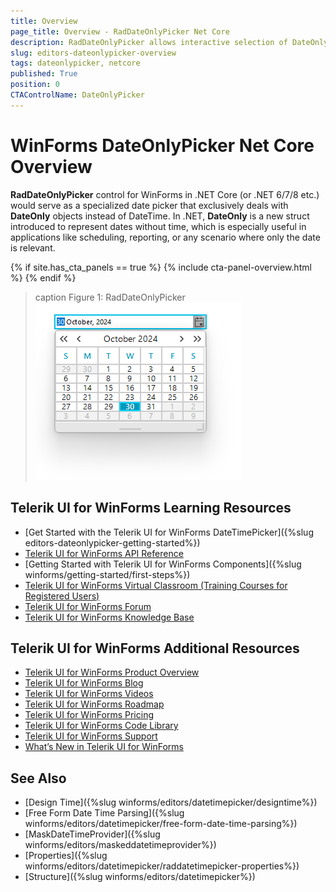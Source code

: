 ```yaml
---
title: Overview
page_title: Overview - RadDateOnlyPicker Net Core
description: RadDateOnlyPicker allows interactive selection of DateOnly using a drop down calendar. 
slug: editors-dateonlypicker-overview
tags: dateonlypicker, netcore
published: True
position: 0
CTAControlName: DateOnlyPicker
---
```


# WinForms DateOnlyPicker Net Core Overview


__RadDateOnlyPicker__ control for WinForms in .NET Core (or .NET 6/7/8 etc.) would serve as a specialized date picker that exclusively deals with __DateOnly__ objects instead of DateTime. In .NET, __DateOnly__ is a new struct introduced to represent dates without time, which is especially useful in applications like scheduling, reporting, or any scenario where only the date is relevant.

{% if site.has_cta_panels == true %}
{% include cta-panel-overview.html %}
{% endif %}

>caption Figure 1: RadDateOnlyPicker
![WinForms RadDateOnlyPicker Overview](images/editors-dateonlypicker-overview001.png)



## Telerik UI for WinForms Learning Resources
* [Get Started with the Telerik UI for WinForms DateTimePicker]({%slug editors-dateonlypicker-getting-started%})
* [Telerik UI for WinForms API Reference](https://docs.telerik.com/devtools/winforms/api/)
* [Getting Started with Telerik UI for WinForms Components]({%slug winforms/getting-started/first-steps%})
* [Telerik UI for WinForms Virtual Classroom (Training Courses for Registered Users)](https://learn.telerik.com/learn/course/external/view/elearning/17/TelerikUIforWinForms) 
* [Telerik UI for WinForms Forum](https://www.telerik.com/forums/winforms)
* [Telerik UI for WinForms Knowledge Base](https://docs.telerik.com/devtools/winforms/knowledge-base)


## Telerik UI for WinForms Additional Resources
* [Telerik UI for WinForms Product Overview](https://www.telerik.com/products/winforms.aspx)
* [Telerik UI for WinForms Blog](https://www.telerik.com/blogs/desktop-winforms)
* [Telerik UI for WinForms Videos](https://www.telerik.com/videos/product/winforms)
* [Telerik UI for WinForms Roadmap](https://www.telerik.com/support/whats-new/winforms/roadmap)
* [Telerik UI for WinForms Pricing](https://www.telerik.com/purchase/individual/winforms.aspx)
* [Telerik UI for WinForms Code Library](https://www.telerik.com/support/code-library/winforms)
* [Telerik UI for WinForms Support](https://www.telerik.com/support/winforms)
* [What’s New in Telerik UI for WinForms](https://www.telerik.com/support/whats-new/winforms)

## See Also

* [Design Time]({%slug winforms/editors/datetimepicker/designtime%})
* [Free Form Date Time Parsing]({%slug winforms/editors/datetimepicker/free-form-date-time-parsing%})
* [MaskDateTimeProvider]({%slug winforms/editors/maskeddatetimeprovider%})
* [Properties]({%slug winforms/editors/datetimepicker/raddatetimepicker-properties%})
* [Structure]({%slug winforms/editors/datetimepicker%})
